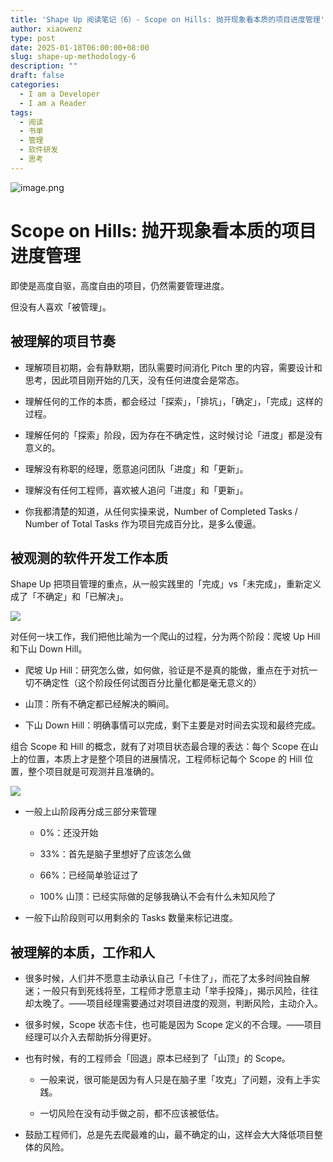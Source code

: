 ```yaml
---
title: 'Shape Up 阅读笔记（6）- Scope on Hills: 抛开现象看本质的项目进度管理'
author: xiaowenz
type: post
date: 2025-01-18T06:00:00+08:00
slug: shape-up-methodology-6
description: ""
draft: false
categories:
  - I am a Developer
  - I am a Reader
tags:
  - 阅读
  - 书单
  - 管理
  - 软件研发
  - 思考
---
```


![image.png](https://cdn.sa.net/2025/01/19/Wg9FsOG385NqLez.png)

# Scope on Hills: 抛开现象看本质的项目进度管理

即使是高度自驱，高度自由的项目，仍然需要管理进度。

但没有人喜欢「被管理」。

## 被理解的项目节奏

- 理解项目初期，会有静默期，团队需要时间消化 Pitch 里的内容，需要设计和思考，因此项目刚开始的几天，没有任何进度会是常态。

- 理解任何的工作的本质，都会经过「探索」，「排坑」，「确定」，「完成」这样的过程。

- 理解任何的「探索」阶段，因为存在不确定性，这时候讨论「进度」都是没有意义的。

- 理解没有称职的经理，愿意追问团队「进度」和「更新」。

- 理解没有任何工程师，喜欢被人追问「进度」和「更新」。

- 你我都清楚的知道，从任何实操来说，Number of Completed Tasks / Number of Total Tasks 作为项目完成百分比，是多么傻逼。



## 被观测的软件开发工作本质

Shape Up 把项目管理的重点，从一般实践里的「完成」vs「未完成」，重新定义成了「不确定」和「已解决」。

![](https://cdn.sa.net/2025/01/19/BFKJMTPs3pHELk4.png)

对任何一块工作，我们把他比喻为一个爬山的过程，分为两个阶段：爬坡 Up Hill 和下山 Down Hill。

- 爬坡 Up Hill：研究怎么做，如何做，验证是不是真的能做，重点在于对抗一切不确定性（这个阶段任何试图百分比量化都是毫无意义的）

- 山顶：所有不确定都已经解决的瞬间。

- 下山 Down Hill：明确事情可以完成，剩下主要是对时间去实现和最终完成。



组合 Scope 和 Hill 的概念，就有了对项目状态最合理的表达：每个 Scope 在山上的位置，本质上才是整个项目的进展情况，工程师标记每个 Scope 的 Hill 位置，整个项目就是可观测并且准确的。

![](https://cdn.sa.net/2025/01/19/ugjX3GY19CwO7Jc.png)

- 一般上山阶段再分成三部分来管理

   - 0%：还没开始

   - 33%：首先是脑子里想好了应该怎么做

   - 66%：已经简单验证过了

   - 100% 山顶：已经实际做的足够我确认不会有什么未知风险了

- 一般下山阶段则可以用剩余的 Tasks 数量来标记进度。



## 被理解的本质，工作和人

- 很多时候，人们并不愿意主动承认自己「卡住了」，而花了太多时间独自解迷；一般只有到死线将至，工程师才愿意主动「举手投降」，揭示风险，往往却太晚了。——项目经理需要通过对项目进度的观测，判断风险，主动介入。

- 很多时候，Scope 状态卡住，也可能是因为 Scope 定义的不合理。——项目经理可以介入去帮助拆分得更好。

- 也有时候，有的工程师会「回退」原本已经到了「山顶」的 Scope。

   - 一般来说，很可能是因为有人只是在脑子里「攻克」了问题，没有上手实践。

   - 一切风险在没有动手做之前，都不应该被低估。

- 鼓励工程师们，总是先去爬最难的山，最不确定的山，这样会大大降低项目整体的风险。




